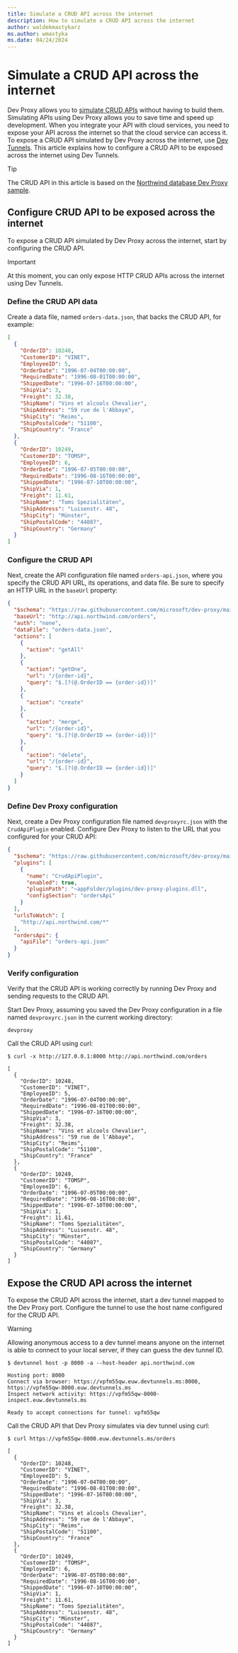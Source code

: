 ```yaml
---
title: Simulate a CRUD API across the internet
description: How to simulate a CRUD API across the internet
author: waldekmastykarz
ms.author: wmastyka
ms.date: 04/24/2024
---
```


# Simulate a CRUD API across the internet

Dev Proxy allows you to [simulate CRUD APIs](./simulate-crud-api.md) without having to build them. Simulating APIs using Dev Proxy allows you to save time and speed up development. When you integrate your API with cloud services, you need to expose your API across the internet so that the cloud service can access it. To expose a CRUD API simulated by Dev Proxy across the internet, use [Dev Tunnels](/azure/developer/dev-tunnels/). This article explains how to configure a CRUD API to be exposed across the internet using Dev Tunnels.

> [!TIP]
> The CRUD API in this article is based on the [Northwind database Dev Proxy sample](https://adoption.microsoft.com/sample-solution-gallery/sample/pnp-devproxy-northwinddb).

## Configure CRUD API to be exposed across the internet

To expose a CRUD API simulated by Dev Proxy across the internet, start by configuring the CRUD API.

> [!IMPORTANT]
> At this moment, you can only expose HTTP CRUD APIs across the internet using Dev Tunnels.

### Define the CRUD API data

Create a data file, named `orders-data.json`, that backs the CRUD API, for example:

```json
[
  {
    "OrderID": 10248,
    "CustomerID": "VINET",
    "EmployeeID": 5,
    "OrderDate": "1996-07-04T00:00:00",
    "RequiredDate": "1996-08-01T00:00:00",
    "ShippedDate": "1996-07-16T00:00:00",
    "ShipVia": 3,
    "Freight": 32.38,
    "ShipName": "Vins et alcools Chevalier",
    "ShipAddress": "59 rue de l'Abbaye",
    "ShipCity": "Reims",
    "ShipPostalCode": "51100",
    "ShipCountry": "France"
  },
  {
    "OrderID": 10249,
    "CustomerID": "TOMSP",
    "EmployeeID": 6,
    "OrderDate": "1996-07-05T00:00:00",
    "RequiredDate": "1996-08-16T00:00:00",
    "ShippedDate": "1996-07-10T00:00:00",
    "ShipVia": 1,
    "Freight": 11.61,
    "ShipName": "Toms Spezialitäten",
    "ShipAddress": "Luisenstr. 48",
    "ShipCity": "Münster",
    "ShipPostalCode": "44087",
    "ShipCountry": "Germany"
  }
]
```

### Configure the CRUD API

Next, create the API configuration file named `orders-api.json`, where you specify the CRUD API URL, its operations, and data file. Be sure to specify an HTTP URL in the `baseUrl` property:

```json
{
  "$schema": "https://raw.githubusercontent.com/microsoft/dev-proxy/main/schemas/v0.17.0/crudapiplugin.schema.json",
  "baseUrl": "http://api.northwind.com/orders",
  "auth": "none",
  "dataFile": "orders-data.json",
  "actions": [
    {
      "action": "getAll"
    },
    {
      "action": "getOne",
      "url": "/{order-id}",
      "query": "$.[?(@.OrderID == {order-id})]"
    },
    {
      "action": "create"
    },
    {
      "action": "merge",
      "url": "/{order-id}",
      "query": "$.[?(@.OrderID == {order-id})]"
    },
    {
      "action": "delete",
      "url": "/{order-id}",
      "query": "$.[?(@.OrderID == {order-id})]"
    }
  ]
}
```

### Define Dev Proxy configuration

Next, create a Dev Proxy configuration file named `devproxyrc.json` with the `CrudApiPlugin` enabled. Configure Dev Proxy to listen to the URL that you configured for your CRUD API:

```json
{
  "$schema": "https://raw.githubusercontent.com/microsoft/dev-proxy/main/schemas/v0.17.0/rc.schema.json",
  "plugins": [
    {
      "name": "CrudApiPlugin",
      "enabled": true,
      "pluginPath": "~appFolder/plugins/dev-proxy-plugins.dll",
      "configSection": "ordersApi"
    }
  ],
  "urlsToWatch": [
    "http://api.northwind.com/*"
  ],
  "ordersApi": {
    "apiFile": "orders-api.json"
  }
}
```

### Verify configuration

Verify that the CRUD API is working correctly by running Dev Proxy and sending requests to the CRUD API.

Start Dev Proxy, assuming you saved the Dev Proxy configuration in a file named `devproxyrc.json` in the current working directory:

```console
devproxy
```

Call the CRUD API using curl:

```console
$ curl -x http://127.0.0.1:8000 http://api.northwind.com/orders

[
  {
    "OrderID": 10248,
    "CustomerID": "VINET",
    "EmployeeID": 5,
    "OrderDate": "1996-07-04T00:00:00",
    "RequiredDate": "1996-08-01T00:00:00",
    "ShippedDate": "1996-07-16T00:00:00",
    "ShipVia": 3,
    "Freight": 32.38,
    "ShipName": "Vins et alcools Chevalier",
    "ShipAddress": "59 rue de l'Abbaye",
    "ShipCity": "Reims",
    "ShipPostalCode": "51100",
    "ShipCountry": "France"
  },
  {
    "OrderID": 10249,
    "CustomerID": "TOMSP",
    "EmployeeID": 6,
    "OrderDate": "1996-07-05T00:00:00",
    "RequiredDate": "1996-08-16T00:00:00",
    "ShippedDate": "1996-07-10T00:00:00",
    "ShipVia": 1,
    "Freight": 11.61,
    "ShipName": "Toms Spezialitäten",
    "ShipAddress": "Luisenstr. 48",
    "ShipCity": "Münster",
    "ShipPostalCode": "44087",
    "ShipCountry": "Germany"
  }
]
```

## Expose the CRUD API across the internet

To expose the CRUD API across the internet, start a dev tunnel mapped to the Dev Proxy port. Configure the tunnel to use the host name configured for the CRUD API.

> [!WARNING]
> Allowing anonymous access to a dev tunnel means anyone on the internet is able to connect to your local server, if they can guess the dev tunnel ID.

```console
$ devtunnel host -p 8000 -a --host-header api.northwind.com

Hosting port: 8000
Connect via browser: https://vpfm55qw.euw.devtunnels.ms:8000, https://vpfm55qw-8000.euw.devtunnels.ms
Inspect network activity: https://vpfm55qw-8000-inspect.euw.devtunnels.ms

Ready to accept connections for tunnel: vpfm55qw
```

Call the CRUD API that Dev Proxy simulates via dev tunnel using curl:

```console
$ curl https://vpfm55qw-8000.euw.devtunnels.ms/orders

[
  {
    "OrderID": 10248,
    "CustomerID": "VINET",
    "EmployeeID": 5,
    "OrderDate": "1996-07-04T00:00:00",
    "RequiredDate": "1996-08-01T00:00:00",
    "ShippedDate": "1996-07-16T00:00:00",
    "ShipVia": 3,
    "Freight": 32.38,
    "ShipName": "Vins et alcools Chevalier",
    "ShipAddress": "59 rue de l'Abbaye",
    "ShipCity": "Reims",
    "ShipPostalCode": "51100",
    "ShipCountry": "France"
  },
  {
    "OrderID": 10249,
    "CustomerID": "TOMSP",
    "EmployeeID": 6,
    "OrderDate": "1996-07-05T00:00:00",
    "RequiredDate": "1996-08-16T00:00:00",
    "ShippedDate": "1996-07-10T00:00:00",
    "ShipVia": 1,
    "Freight": 11.61,
    "ShipName": "Toms Spezialitäten",
    "ShipAddress": "Luisenstr. 48",
    "ShipCity": "Münster",
    "ShipPostalCode": "44087",
    "ShipCountry": "Germany"
  }
]
```
